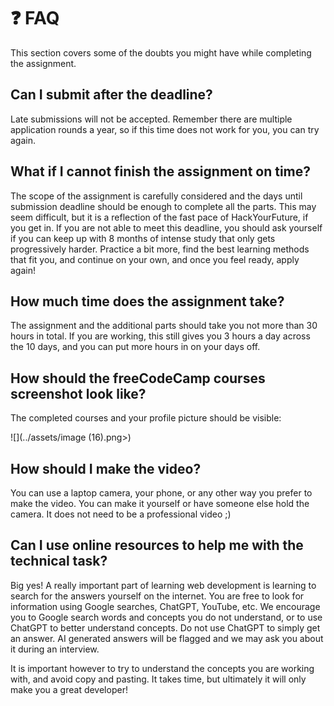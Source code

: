 # ❓ FAQ
This section covers some of the doubts you might have while completing the assignment.

## Can I submit after the deadline?

Late submissions will not be accepted. Remember there are multiple application rounds a year, so if this time does not work for you, you can try again.

## What if I cannot finish the assignment on time? 

The scope of the assignment is carefully considered and the days until submission deadline should be enough to complete all the parts. This may seem difficult, but it is a reflection of the fast pace of HackYourFuture, if you get in. If you are not able to meet this deadline, you should ask yourself if you can keep up with 8 months of intense study that only gets progressively harder. Practice a bit more, find the best learning methods that fit you, and continue on your own, and once you feel ready, apply again!

## How much time does the assignment take?

The assignment and the additional parts should take you not more than 30 hours in total. If you are working, this still gives you 3 hours a day across the 10 days, and you can put more hours in on your days off.

## How should the freeCodeCamp courses screenshot look like?

The completed courses and your profile picture should be visible:

![](../assets/image (16).png>)

## How should I make the video?

You can use a laptop camera, your phone, or any other way you prefer to make the video. You can make it yourself or have someone else hold the camera. It does not need to be a professional video ;)

## Can I use online resources to help me with the technical task?

Big yes! A really important part of learning web development is learning to search for the answers yourself on the internet. You are free to look for information using Google searches, ChatGPT, YouTube, etc. We encourage you to Google search words and concepts you do not understand, or to use ChatGPT to better understand concepts. Do not use ChatGPT to simply get an answer. AI generated answers will be flagged and we may ask you about it during an interview.

It is important however to try to understand the concepts you are working with, and avoid copy and pasting. It takes time, but ultimately it will only make you a great developer!
